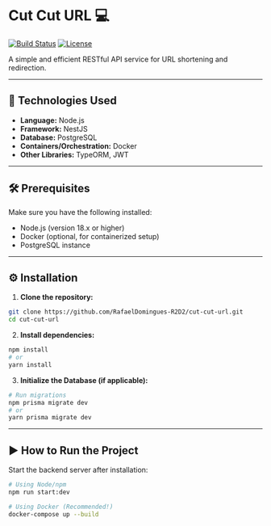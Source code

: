# Cut Cut URL 💻

[![Build Status](https://img.shields.io/badge/build-success-brightgreen)](https://github.com/rafael/cut-cut-url/actions)
[![License](https://img.shields.io/badge/license-MIT-blue)](LICENSE)

A simple and efficient RESTful API service for URL shortening and redirection.

---

## 🚀 Technologies Used

- **Language:** Node.js
- **Framework:** NestJS
- **Database:** PostgreSQL
- **Containers/Orchestration:** Docker
- **Other Libraries:** TypeORM, JWT

---

## 🛠 Prerequisites

Make sure you have the following installed:

- Node.js (version 18.x or higher)
- Docker (optional, for containerized setup)
- PostgreSQL instance

---

## ⚙ Installation

1.  **Clone the repository:**

```bash
git clone https://github.com/RafaelDomingues-R2D2/cut-cut-url.git
cd cut-cut-url
```

2.  **Install dependencies:**

```bash
npm install
# or
yarn install
```

3.  **Initialize the Database (if applicable):**

```bash
# Run migrations
npm prisma migrate dev
# or
yarn prisma migrate dev
```

---

## ▶️ How to Run the Project

Start the backend server after installation:

```bash
# Using Node/npm
npm run start:dev

# Using Docker (Recommended!)
docker-compose up --build
```

